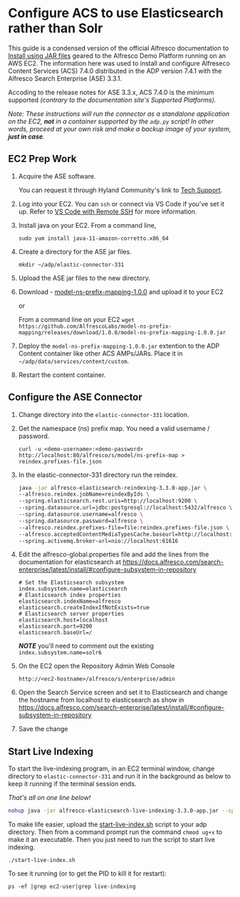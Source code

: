 # Configure ACS to use Elasticsearch rather than Solr

This guide is a condensed version of the official Alfresco documentation to [Install using JAR files](https://docs.alfresco.com/search-enterprise/latest/install/#install-using-jar-files) geared to the Alfresco Demo Platform running on an AWS EC2. The information here was used to install and configure Alfreseco Content Services (ACS) 7.4.0 distributed in the ADP version 7.4.1 with the Alfresco Search Enterprise (ASE) 3.3.1.

Accoding to the release notes for ASE 3.3.x, ACS 7.4.0 is the minimum supported *(contrary to the documentation site's Supported Platforms).*

*Note: These instructions will run the connector as a standalone application on the EC2, **not** in a container supported by the `adp.py` script! In other words, proceed at your own risk and make a backup image of your system, **just in case**.*

## EC2 Prep Work

1. Acquire the ASE software.

    You can request it through Hyland Community's link to [Tech Support](https://community.hyland.com/products/alfresco/release-notes/release-notes/alfresco-search-enterprise-331).

1. Log into your EC2. You can `ssh` or connect via VS Code if you've set it up. Refer to [VS Code with Remote SSH](../VS%20Code%20with%20Remote%20SSH/) for more information.

1. Install java on your EC2. From a command line,

    `sudo yum install java-11-amazon-corretto.x86_64`

1. Create a directory for the ASE jar files.

    `mkdir ~/adp/elastic-connector-331`

1. Upload the ASE jar files to the new directory.

1. Download - [model-ns-prefix-mapping-1.0.0](https://github.com/AlfrescoLabs/model-ns-prefix-mapping/releases/download/1.0.0/model-ns-prefix-mapping-1.0.0.jar) and upload it to your EC2

    or

    From a command line on your EC2 `wget https://github.com/AlfrescoLabs/model-ns-prefix-mapping/releases/download/1.0.0/model-ns-prefix-mapping-1.0.0.jar`

1. Deploy the `model-ns-prefix-mapping-1.0.0.jar` extention to the ADP Content container like other ACS AMPs/JARs. Place it in `~/adp/data/services/content/custom`.

1. Restart the content container.

## Configure the ASE Connector

1. Change directory into the `elastic-connector-331` location.

1. Get the namespace (ns) prefix map. You need a valid username / password.

    `curl -u <demo-username>:<demo-password> http://localhost:80/alfresco/s/model/ns-prefix-map > reindex.prefixes-file.json`

1. In the elastic-connector-331 directory run the reindex.

    ```bash
    java -jar alfresco-elasticsearch-reindexing-3.3.0-app.jar \
    --alfresco.reindex.jobName=reindexByIds \
    --spring.elasticsearch.rest.uris=http://localhost:9200 \
    --spring.datasource.url=jdbc:postgresql://localhost:5432/alfresco \
    --spring.datasource.username=alfresco \
    --spring.datasource.password=alfresco \
    --alfresco.reindex.prefixes-file=file:reindex.prefixes-file.json \
    --alfresco.acceptedContentMediaTypesCache.baseurl=http://localhost:8090/transform/config \
    --spring.activemq.broker-url=nio://localhost:61616
    ```

1. Edit the alfresco-global.properties file and add the lines from the documentation for elasticsearch at https://docs.alfresco.com/search-enterprise/latest/install/#configure-subsystem-in-repository

    ```properties
    # Set the Elasticsearch subsystem
    index.subsystem.name=elasticsearch
    # Elasticsearch index properties
    elasticsearch.indexName=alfresco
    elasticsearch.createIndexIfNotExists=true
    # Elasticsearch server properties
    elasticsearch.host=localhost
    elasticsearch.port=9200
    elasticsearch.baseUrl=/
    ```


    ***NOTE*** you'll need to comment out the existing `index.subsystem.name=solr6`

1. On the EC2 open the Repository Admin Web Console

    `http://<ec2-hostname>/alfresco/s/enterprise/admin`

1. Open the Search Service screen and set it to Elasticsearch and change the hostname from localhost to elasticsearch as show in https://docs.alfresco.com/search-enterprise/latest/install/#configure-subsystem-in-repository

1. Save the change

## Start Live Indexing

To start the live-indexing program, in an EC2 terminal window, change directory to  `elastic-connector-331`
and run it in the background as below to keep it running if the terminal session ends.

*That's all on one line below!*

```bash
nohup java -jar alfresco-elasticsearch-live-indexing-3.3.0-app.jar --spring.activemq.broker-url=nio://localhost:61616 --spring.elasticsearch.rest.uris=http://localhost:9200 --alfresco.sharedFileStore.baseUrl=http://localhost:8099/alfresco/api/-default-/private/sfs/versions/1/file/ --alfresco.acceptedContentMediaTypesCache.baseurl=http://localhost:8090/transform/config --elasticsearch.indexName=alfresco > live-index.log 2> live-index-error.log &
```

To make life easier, upload the [start-live-index.sh](./start-live-index.sh) script to your adp directory. Then from a command prompt run the command `chmod ug+x` to make it an executable. Then you just need to run the script to start live indexing.

`./start-live-index.sh`


To see it running (or to get the PID to kill it for restart):

`ps -ef |grep ec2-user|grep live-indexing`


